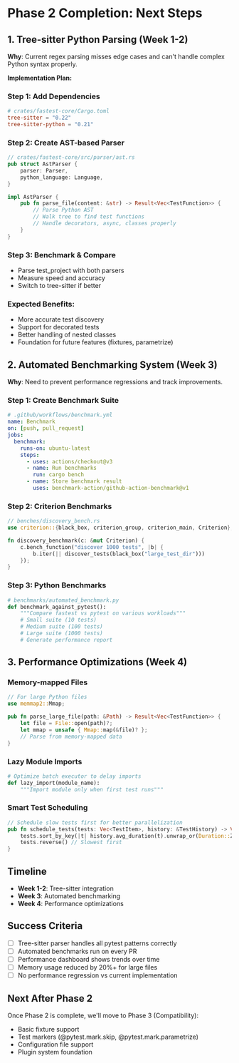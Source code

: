 # Phase 2 Completion: Next Steps

## 1. Tree-sitter Python Parsing (Week 1-2)

**Why**: Current regex parsing misses edge cases and can't handle complex Python syntax properly.

**Implementation Plan:**

### Step 1: Add Dependencies
```toml
# crates/fastest-core/Cargo.toml
tree-sitter = "0.22"
tree-sitter-python = "0.21"
```

### Step 2: Create AST-based Parser
```rust
// crates/fastest-core/src/parser/ast.rs
pub struct AstParser {
    parser: Parser,
    python_language: Language,
}

impl AstParser {
    pub fn parse_file(content: &str) -> Result<Vec<TestFunction>> {
        // Parse Python AST
        // Walk tree to find test functions
        // Handle decorators, async, classes properly
    }
}
```

### Step 3: Benchmark & Compare
- Parse test_project with both parsers
- Measure speed and accuracy
- Switch to tree-sitter if better

### Expected Benefits:
- More accurate test discovery
- Support for decorated tests
- Better handling of nested classes
- Foundation for future features (fixtures, parametrize)

## 2. Automated Benchmarking System (Week 3)

**Why**: Need to prevent performance regressions and track improvements.

### Step 1: Create Benchmark Suite
```yaml
# .github/workflows/benchmark.yml
name: Benchmark
on: [push, pull_request]
jobs:
  benchmark:
    runs-on: ubuntu-latest
    steps:
      - uses: actions/checkout@v3
      - name: Run benchmarks
        run: cargo bench
      - name: Store benchmark result
        uses: benchmark-action/github-action-benchmark@v1
```

### Step 2: Criterion Benchmarks
```rust
// benches/discovery_bench.rs
use criterion::{black_box, criterion_group, criterion_main, Criterion};

fn discovery_benchmark(c: &mut Criterion) {
    c.bench_function("discover 1000 tests", |b| {
        b.iter(|| discover_tests(black_box("large_test_dir")))
    });
}
```

### Step 3: Python Benchmarks
```python
# benchmarks/automated_benchmark.py
def benchmark_against_pytest():
    """Compare fastest vs pytest on various workloads"""
    # Small suite (10 tests)
    # Medium suite (100 tests)
    # Large suite (1000 tests)
    # Generate performance report
```

## 3. Performance Optimizations (Week 4)

### Memory-mapped Files
```rust
// For large Python files
use memmap2::Mmap;

pub fn parse_large_file(path: &Path) -> Result<Vec<TestFunction>> {
    let file = File::open(path)?;
    let mmap = unsafe { Mmap::map(&file)? };
    // Parse from memory-mapped data
}
```

### Lazy Module Imports
```python
# Optimize batch executor to delay imports
def lazy_import(module_name):
    """Import module only when first test runs"""
```

### Smart Test Scheduling
```rust
// Schedule slow tests first for better parallelization
pub fn schedule_tests(tests: Vec<TestItem>, history: &TestHistory) -> Vec<TestItem> {
    tests.sort_by_key(|t| history.avg_duration(t).unwrap_or(Duration::ZERO));
    tests.reverse() // Slowest first
}
```

## Timeline

- **Week 1-2**: Tree-sitter integration
- **Week 3**: Automated benchmarking
- **Week 4**: Performance optimizations

## Success Criteria

- [ ] Tree-sitter parser handles all pytest patterns correctly
- [ ] Automated benchmarks run on every PR
- [ ] Performance dashboard shows trends over time
- [ ] Memory usage reduced by 20%+ for large files
- [ ] No performance regression vs current implementation

## Next After Phase 2

Once Phase 2 is complete, we'll move to Phase 3 (Compatibility):
- Basic fixture support
- Test markers (@pytest.mark.skip, @pytest.mark.parametrize)
- Configuration file support
- Plugin system foundation 